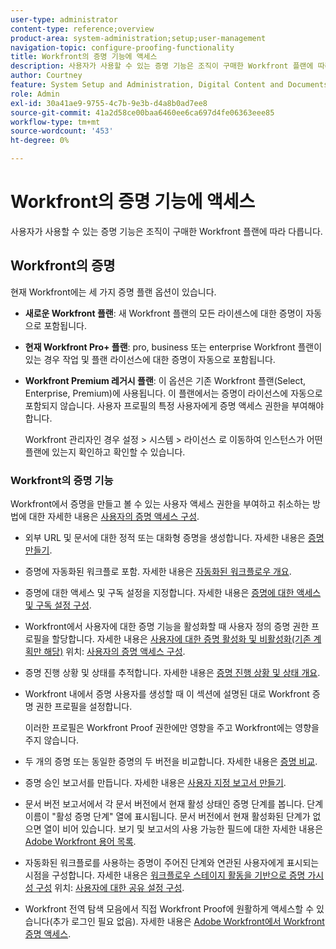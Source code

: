 ```yaml
---
user-type: administrator
content-type: reference;overview
product-area: system-administration;setup;user-management
navigation-topic: configure-proofing-functionality
title: Workfront의 증명 기능에 액세스
description: 사용자가 사용할 수 있는 증명 기능은 조직이 구매한 Workfront 플랜에 따라 다릅니다.
author: Courtney
feature: System Setup and Administration, Digital Content and Documents
role: Admin
exl-id: 30a41ae9-9755-4c7b-9e3b-d4a8b0ad7ee8
source-git-commit: 41a2d58ce00baa6460ee6ca697d4fe06363eee85
workflow-type: tm+mt
source-wordcount: '453'
ht-degree: 0%

---
```


# Workfront의 증명 기능에 액세스

사용자가 사용할 수 있는 증명 기능은 조직이 구매한 Workfront 플랜에 따라 다릅니다.

## Workfront의 증명

현재 Workfront에는 세 가지 증명 플랜 옵션이 있습니다.

* **새로운 Workfront 플랜**: 새 Workfront 플랜의 모든 라이센스에 대한 증명이 자동으로 포함됩니다.
* **현재 Workfront Pro+ 플랜**: pro, business 또는 enterprise Workfront 플랜이 있는 경우 작업 및 플랜 라이선스에 대한 증명이 자동으로 포함됩니다.
* **Workfront Premium 레거시 플랜**: 이 옵션은 기존 Workfront 플랜(Select, Enterprise, Premium)에 사용됩니다. 이 플랜에서는 증명이 라이선스에 자동으로 포함되지 않습니다. 사용자 프로필의 특정 사용자에게 증명 액세스 권한을 부여해야 합니다.

  Workfront 관리자인 경우 설정 > 시스템 > 라이선스 로 이동하여 인스턴스가 어떤 플랜에 있는지 확인하고 확인할 수 있습니다.

### Workfront의 증명 기능

Workfront에서 증명을 만들고 볼 수 있는 사용자 액세스 권한을 부여하고 취소하는 방법에 대한 자세한 내용은 [사용자의 증명 액세스 구성](../../../administration-and-setup/manage-workfront/configure-proofing/configure-a-users-proofing-access.md).

* 외부 URL 및 문서에 대한 정적 또는 대화형 증명을 생성합니다. 자세한 내용은 [증명 만들기](../../../review-and-approve-work/proofing/creating-proofs-within-workfront/create-proofs--in-wf.md).
* 증명에 자동화된 워크플로 포함. 자세한 내용은 [자동화된 워크플로우 개요](../../../review-and-approve-work/proofing/proofing-overview/automated-workflow.md).
* 증명에 대한 액세스 및 구독 설정을 지정합니다. 자세한 내용은 [증명에 대한 액세스 및 구독 설정 구성](../../../review-and-approve-work/proofing/managing-proofs-within-workfront/configure-access-subscription-settings-proof.md).
* Workfront에서 사용자에 대한 증명 기능을 활성화할 때 사용자 정의 증명 권한 프로필을 할당합니다. 자세한 내용은 [사용자에 대한 증명 활성화 및 비활성화(기존 계획만 해당)](../../../administration-and-setup/manage-workfront/configure-proofing/configure-a-users-proofing-access.md#enabling-and-disabling-proofing-for-a-user) 위치: [사용자의 증명 액세스 구성](../../../administration-and-setup/manage-workfront/configure-proofing/configure-a-users-proofing-access.md).
* 증명 진행 상황 및 상태를 추적합니다. 자세한 내용은 [증명 진행 상황 및 상태 개요](../../../review-and-approve-work/proofing/proofing-overview/view-progress-status-proof.md).
* Workfront 내에서 증명 사용자를 생성할 때 이 섹션에 설명된 대로 Workfront 증명 권한 프로필을 설정합니다.

  이러한 프로필은 Workfront Proof 권한에만 영향을 주고 Workfront에는 영향을 주지 않습니다.

* 두 개의 증명 또는 동일한 증명의 두 버전을 비교합니다. 자세한 내용은 [증명 비교](../../../review-and-approve-work/proofing/reviewing-proofs-within-workfront/review-a-proof/compare-proofs.md).
* 증명 승인 보고서를 만듭니다. 자세한 내용은  [사용자 지정 보고서 만들기](../../../reports-and-dashboards/reports/creating-and-managing-reports/create-custom-report.md).
* 문서 버전 보고서에서 각 문서 버전에서 현재 활성 상태인 증명 단계를 봅니다. 단계 이름이 &quot;활성 증명 단계&quot; 열에 표시됩니다. 문서 버전에서 현재 활성화된 단계가 없으면 열이 비어 있습니다. 보기 및 보고서의 사용 가능한 필드에 대한 자세한 내용은 [Adobe Workfront 용어 목록](../../../workfront-basics/navigate-workfront/workfront-navigation/workfront-terminology-glossary.md).
* 자동화된 워크플로를 사용하는 증명이 주어진 단계와 연관된 사용자에게 표시되는 시점을 구성합니다. 자세한 내용은 [워크플로우 스테이지 활동을 기반으로 증명 가시성 구성](../../../administration-and-setup/manage-workfront/configure-proofing/configure-sharing-settings-users.md#configuring-proof-visibility-based-on-workflow-stage-activity) 위치:  [사용자에 대한 공유 설정 구성](../../../administration-and-setup/manage-workfront/configure-proofing/configure-sharing-settings-users.md).
* Workfront 전역 탐색 모음에서 직접 Workfront Proof에 원활하게 액세스할 수 있습니다(추가 로그인 필요 없음). 자세한 내용은 [Adobe Workfront에서 Workfront 증명 액세스](../../../review-and-approve-work/proofing/managing-proofs-within-workfront/access-wf-proof-in-workfront.md).

<!--
>[!NOTE]
>
>There are some capabilities included in Workfront Proof standalone that are not included in Proofing in Workfront. To learn more, see [Standalone Workfront Proof to Integrated Proofing in Workfront overview](../../../administration-and-setup/manage-workfront/configure-proofing/move-to-proofing-in-workfront.md)
-->
